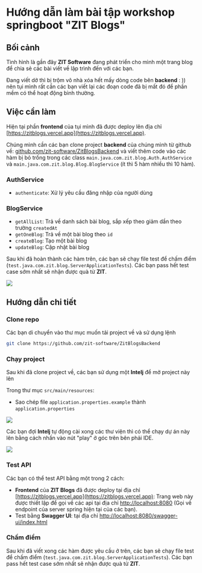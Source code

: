 # Hướng dẫn làm bài tập workshop springboot "ZIT Blogs"

## Bối cảnh

Tình hình là gần đây **ZIT Software** đang phát triển cho mình một trang blog để chia sẻ các bài viết về lập trình đến với các bạn.

Đang viết dở thì bị trộm vô nhà xóa hết mấy dòng code bên **backend** : )) nên tụi mình rất cần các bạn viết lại các đoạn code đã bị mất đó để phần mềm có thể hoạt động bình thường.

## Việc cần làm

Hiện tại phần **frontend** của tụi mình đã được deploy lên địa chỉ [https://zitblogs.vercel.app](https://zitblogs.vercel.app).

Chúng mình cần các bạn clone project **backend** của chúng mình từ github về: [github.com/zit-software/ZitBlogsBackend](github.com/zit-software/ZitBlogsBackend) và viết thêm code vào các hàm bị bỏ trống trong các class `main.java.com.zit.blog.Auth.AuthService` và `main.java.com.zit.blog.Blog.BlogService` (ít thì 5 hàm nhiều thì 10 hàm).

### AuthService

- `authenticate`: Xử lý yêu cầu đăng nhập của người dùng

### BlogService

- `getAllList`: Trả về danh sách bài blog, sắp xếp theo giảm dần theo trường `createdAt`
- `getOneBlog`: Trả về một bài blog theo `id`
- `createBlog`: Tạo một bài blog
- `updateBlog`: Cập nhật bài blog


Sau khi đã hoàn thành các hàm trên, các bạn sẽ chạy file test để chấm điểm (`test.java.com.zit.blog.ServerApplicationTests`). Các bạn pass hết test case sớm nhất sẽ nhận được quà từ **ZIT**.

![](https://mermaid.ink/img/pako:eNqVkbFuAjEMhl8l8gwvkK0VK12qblmsi--IlEuQ4xSh494dQ0A99RbwEvt3ZH32P0GXPYEF4l3AgXF0yWj8FGJzuWy3eTKfMQ_WVFVcWnSnlt8iJDHB_9VFOKTB9DXGLxxp1aARQ1yp-IuCvJKPWMop82L8DoVMx6SP_5B_ej36ppvWmJ_QtzVegJYgcU3c5SSU5F2GBQJsYCTWxb1e-47hQA6k1wGrqaceaxQHLs36Favk73PqwApX2kCb-LAIbI-xqEo-SOZ9c_Bu5HwF0-aPEw?type=png)

## Hướng dẫn chi tiết

### Clone repo

Các bạn di chuyển vào thư mục muốn tải project về và sử dụng lệnh

```sh
git clone https://github.com/zit-software/ZitBlogsBackend
```

### Chạy project

Sau khi đã clone project về, các bạn sử dụng một **Intelj** để mở project này lên

Trong thư mục `src/main/resources`:
- Sao chép file `application.properties.example` thành `application.properties`

![](https://i.ibb.co/gVngfN4/Screenshot-from-2023-09-12-19-32-03.png)

Các bạn đợi **Intelj** tự động cài xong các thư viện thì có thể chạy dự án này lên bằng cách nhấn vào nút "play" ở góc trên bên phải IDE.

![](https://i.ibb.co/rpVtx7Y/Screenshot-from-2023-09-12-19-35-36.png)

### Test API

Các bạn có thể test API bằng một trong 2 cách:

- **Frontend** của **ZIT Blogs** đã được deploy tại địa chỉ [https://zitblogs.vercel.app](https://zitblogs.vercel.app): Trang web này được thiết lập để gọi về các api tại địa chỉ [http://localhost:8080](http://localhost:8080) (Gọi về endpoint của server spring hiện tại của các bạn).
- Test bằng **Swagger UI**: tại địa chỉ [http://localhost:8080/swagger-ui/index.html](http://localhost:8080/swagger-ui/index.html)

### Chấm điểm

Sau khi đã viết xong các hàm được yêu cầu ở trên, các bạn sẽ chạy file test để chấm điểm (`test.java.com.zit.blog.ServerApplicationTests`). Các bạn pass hết test case sớm nhất sẽ nhận được quà từ **ZIT**.
